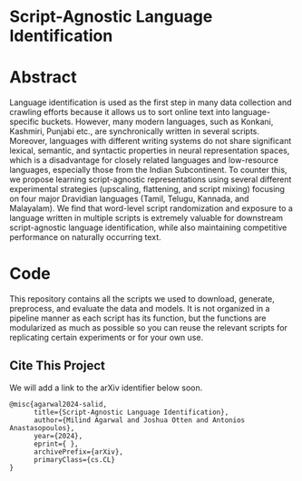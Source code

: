 # Script-Agnostic Language Identification

# Abstract

Language identification is used as the first step in many data collection and crawling efforts because it allows us to sort online text into language-specific buckets. However, many modern languages, such as Konkani, Kashmiri, Punjabi etc., are synchronically written in several scripts. Moreover, languages with different writing systems do not share significant lexical, semantic, and syntactic properties in neural representation spaces, which is a disadvantage for closely related languages and low-resource languages, especially those from the Indian Subcontinent. To counter this, we propose learning script-agnostic representations using several different experimental strategies (upscaling, flattening, and script mixing) focusing on four major Dravidian languages (Tamil, Telugu, Kannada, and Malayalam). We find that word-level script randomization and exposure to a language written in multiple scripts is extremely valuable for downstream script-agnostic language identification, while also maintaining competitive performance on naturally occurring text.

# Code
This repository contains all the scripts we used to download, generate, preprocess, and evaluate the data and models. It is not organized in a  pipeline manner as each script has its function, but the functions are modularized as much as possible so you can reuse the relevant scripts for replicating certain experiments or for your own use.

## Cite This Project
We will add a link to the arXiv identifier below soon.
```
@misc{agarwal2024-salid,
      title={Script-Agnostic Language Identification}, 
      author={Milind Agarwal and Joshua Otten and Antonios Anastasopoulos},
      year={2024},
      eprint={ },
      archivePrefix={arXiv},
      primaryClass={cs.CL}
}
```
